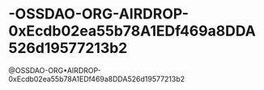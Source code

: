 # -OSSDAO-ORG-AIRDROP-0xEcdb02ea55b78A1EDf469a8DDA526d19577213b2
@OSSDAO-ORG•AIRDROP-0xEcdb02ea55b78A1EDf469a8DDA526d19577213b2
